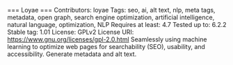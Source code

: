 === Loyae ===
Contributors: loyae
Tags: seo, ai, alt text, nlp, meta tags, metadata, open graph, search engine optimization, artificial intelligence, natural language, optimization, NLP
Requires at least: 4.7
Tested up to: 6.2.2
Stable tag: 1.01
License: GPLv2
License URI: https://www.gnu.org/licenses/gpl-2.0.html
Seamlessly using machine learning to optimize web pages for searchability (SEO), usability, and accessibility. Generate metadata and alt text.